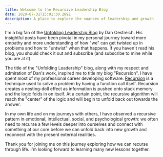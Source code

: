 ```yaml
---
title: Welcome to the Recursive Leadership Blog
date: 2020-07-31T15:01:30.269Z
description: A place to explore the nuances of leadership and growth
---
```

I'm a big fan of the [Unfolding Leadership Blog](http://www.unfoldingleadership.com/blog/) by Dan Oestreich.  His insightful posts have been pivotal in my personal journey toward more empathy and more understanding of how "we" can get twisted up in problems and how to "untwist" when that happens. If you haven't read his blog, you should check it out and subscribe (and subscribe to mine while you are at it).

The title of the "Unfolding Leadership" blog, along with my respect and admiration of Dan's work, inspired me to title my blog "Recursion".  I have spent most of my professional career developing software. [Recursion](https://en.wikipedia.org/wiki/Recursion_(computer_science)) is a technique used to solve a problem by having a function call itself.  Recursion creates a nesting-doll effect as information is pushed onto stack memory and the logic folds in on itself.  At a certain point, the recursive algorithm will reach the "center" of the logic and will begin to unfold back out towards the answer.

In my own life and on my journeys with others, I have observed a recursive pattern in emotional, intellectual, social, and psychological growth: we often need to recurse a few levels deeper into ourselves and connect with something at our core before we can unfold back into new growth and reconnect with the present external reailities.

Thank you for joining me on this journey exploring how we can recurse through life.  I'm looking forward to learning many new lessons together.
